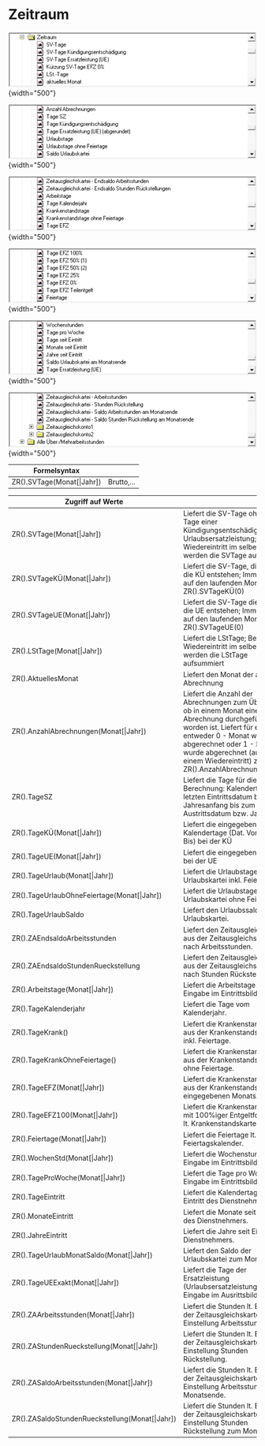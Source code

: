 # Zeitraum

![Image](<img/image415.png>){width="500"}


![Image](<img/image416.png>){width="500"}


![Image](<img/image417.png>){width="500"}


![Image](<img/image418.png>){width="500"}


![Image](<img/image419.png>){width="500"}


![Image](<img/image420.png>){width="500"}


| **Formelsyntax**            |            |
| --------------------------- | ---------- |
| ZR().SVTage(Monat[\|Jahr\]) | Brutto,... |

| **Zugriff auf Werte**                            |                                                                                                                                                                                                                                                                                      |
| ------------------------------------------------ | ------------------------------------------------------------------------------------------------------------------------------------------------------------------------------------------------------------------------------------------------------------------------------------ |
| ZR().SVTage(Monat[\|Jahr\])                      | Liefert die SV-Tage ohne SV-Tage einer Kündigungsentschädigung und Urlaubsersatzleistung; Bei einem Wiedereintritt im selben Monat werden die SVTage aufsummiert                                                                                                                     |
| ZR().SVTageKÜ(Monat[\|Jahr\])                    | Liefert die SV-Tage, die durch die KÜ entstehen; Immer Zugriff auf den laufenden Monat - ZR().SVTageKÜ(0)                                                                                                                                                                            |
| ZR().SVTageUE(Monat[\|Jahr\])                    | Liefert die SV-Tage die durch die UE entstehen; Immer Zugriff auf den laufenden Monat - ZR().SVTageUE(0)                                                                                                                                                                             |
| ZR().LStTage(Monat[\|Jahr\])                     | Liefert die LStTage; Bei einem Wiedereintritt im selben Monat werden die LStTage aufsummiert                                                                                                                                                                                         |
| ZR().AktuellesMonat                              | Liefert den Monat der aktuellen Abrechnung                                                                                                                                                                                                                                           |
| ZR().AnzahlAbrechnungen(Monat[\|Jahr\])          | Liefert die Anzahl der Abrechnungen zum Überprüfen, ob in einem Monat eine Abrechnung durchgeführt worden ist. Liefert für ein Monat entweder 0 - Monat wurde nicht abgerechnet oder 1 - Monat wurde abgerechnet (auch bei einem Wiedereintritt) z.B.: ZR().AnzahlAbrechnungen(1:12) |
| ZR().TageSZ                                      | Liefert die Tage für die SZ-Berechnung: Kalendertage vom letzten Eintrittsdatum bzw. Jahresanfang bis zum Austrittsdatum bzw. Jahresende.                                                                                                                                            |
| ZR().TageKÜ(Monat[\|Jahr\])                      | Liefert die eingegebenen Kalendertage (Dat. Von – Dat. Bis) bei der KÜ                                                                                                                                                                                                               |
| ZR().TageUE(Monat[\|Jahr\])                      | Liefert die eingegebenen Tage bei der UE                                                                                                                                                                                                                                             |
| ZR().TageUrlaub(Monat[\|Jahr\])                  | Liefert die Urlaubstage aus der Urlaubskartei inkl. Feiertage.                                                                                                                                                                                                                       |
| ZR().TageUrlaubOhneFeiertage(Monat[\|Jahr\])     | Liefert die Urlaubstage aus der Urlaubskartei ohne Feiertage.                                                                                                                                                                                                                        |
| ZR().TageUrlaubSaldo                             | Liefert den Urlaubssaldo lt. Urlaubskartei.                                                                                                                                                                                                                                          |
| ZR().ZAEndsaldoArbeitsstunden                    | Liefert den Zeitausgleichssaldo aus der Zeitausgleichskartei nach Arbeitsstunden.                                                                                                                                                                                                    |
| ZR().ZAEndsaldoStundenRueckstellung              | Liefert den Zeitausgleichssaldo aus der Zeitausgleichskartei nach Stunden Rückstellung.                                                                                                                                                                                              |
| ZR().Arbeitstage(Monat[\|Jahr\])                 | Liefert die Arbeitstage lt. Eingabe im Eintrittsbildschirm.                                                                                                                                                                                                                          |
| ZR().TageKalenderjahr                            | Liefert die Tage vom Kalenderjahr.                                                                                                                                                                                                                                                   |
| ZR().TageKrank()                                 | Liefert die Krankenstandstage aus der Krankenstandskartei inkl. Feiertage.                                                                                                                                                                                                           |
| ZR().TageKrankOhneFeiertage()                    | Liefert die Krankenstandstage aus der Krankenstandskartei ohne Feiertage.                                                                                                                                                                                                            |
| ZR().TageEFZ(Monat[\|Jahr\])                     | Liefert die Krankenstandstage aus der Krankenstandskartei des eingegebenen Monats.                                                                                                                                                                                                   |
| ZR().TageEFZ100(Monat[\|Jahr\])                  | Liefert die Krankenstandstage mit 100%iger Entgeltfortzahlung lt. Krankenstandskartei.                                                                                                                                                                                               |
| ZR().Feiertage(Monat[\|Jahr\])                   | Liefert die Feiertage lt. Feiertagskalender.                                                                                                                                                                                                                                         |
| ZR().WochenStd(Monat[\|Jahr\])                   | Liefert die Wochenstunden lt. Eingabe im Eintrittsbildschirm.                                                                                                                                                                                                                        |
| ZR().TageProWoche(Monat[\|Jahr\])                | Liefert die Tage pro Woche lt. Eingabe im Eintrittsbildschirm.                                                                                                                                                                                                                       |
| ZR().TageEintritt                                | Liefert die Kalendertage seit Eintritt des Dienstnehmers.                                                                                                                                                                                                                            |
| ZR().MonateEintritt                              | Liefert die Monate seit Eintritt des Dienstnehmers.                                                                                                                                                                                                                                  |
| ZR().JahreEintritt                               | Liefert die Jahre seit Eintritt des Dienstnehmers.                                                                                                                                                                                                                                   |
| ZR().TageUrlaubMonatSaldo(Monat[\|Jahr\])        | Liefert den Saldo der Urlaubskartei zum Monatsende.                                                                                                                                                                                                                                  |
| ZR().TageUEExakt(Monat[\|Jahr\])                 | Liefert die Tage der Ersatzleistung (Urlaubsersatzleistung) lt. Eingabe im Ausrittsbildschirm.                                                                                                                                                                                       |
| ZR().ZAArbeitsstunden(Monat[\|Jahr\])            | Liefert die Stunden lt. Eingabe in der Zeitausgleichskartei bei Einstellung Arbeitsstunden                                                                                                                                                                                           |
| ZR().ZAStundenRueckstellung(Monat[\|Jahr\])      | Liefert die Stunden lt. Eingabe in der Zeitausgleichskartei bei Einstellung Stunden Rückstellung.                                                                                                                                                                                    |
| ZR().ZASaldoArbeitsstunden(Monat[\|Jahr\])       | Liefert die Stunden lt. Eingabe in der Zeitausgleichskartei bei Einstellung Arbeitsstunden zum Monatsende.                                                                                                                                                                           |
| ZR().ZASaldoStundenRueckstellung(Monat[\|Jahr\]) | Liefert die Stunden lt. Eingabe in der Zeitausgleichskartei bei Einstellung Stunden Rückstellung zum Monatsende.                                                                                                                                                                     |